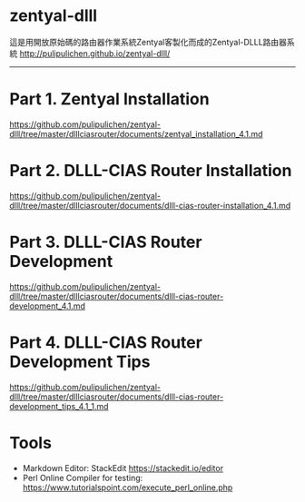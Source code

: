 zentyal-dlll
===============

這是用開放原始碼的路由器作業系統Zentyal客製化而成的Zentyal-DLLL路由器系統
http://pulipulichen.github.io/zentyal-dlll/

----
# Part 1. Zentyal Installation
https://github.com/pulipulichen/zentyal-dlll/tree/master/dlllciasrouter/documents/zentyal_installation_4.1.md

# Part 2. DLLL-CIAS Router Installation
https://github.com/pulipulichen/zentyal-dlll/tree/master/dlllciasrouter/documents/dlll-cias-router-installation_4.1.md

# Part 3. DLLL-CIAS Router Development
https://github.com/pulipulichen/zentyal-dlll/tree/master/dlllciasrouter/documents/dlll-cias-router-development_4.1.md

# Part 4. DLLL-CIAS Router Development Tips
https://github.com/pulipulichen/zentyal-dlll/tree/master/dlllciasrouter/documents/dlll-cias-router-development_tips_4.1_1.md

Tools
====
* Markdown Editor: StackEdit https://stackedit.io/editor
* Perl Online Compiler for testing: https://www.tutorialspoint.com/execute_perl_online.php
